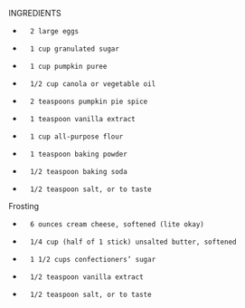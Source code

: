 INGREDIENTS

* 		2 large eggs
* 		1 cup granulated sugar
* 		1 cup pumpkin puree
* 		1/2 cup canola or vegetable oil
* 		2 teaspoons pumpkin pie spice
* 		1 teaspoon vanilla extract
* 		1 cup all-purpose flour
* 		1 teaspoon baking powder
* 		1/2 teaspoon baking soda
* 		1/2 teaspoon salt, or to taste

Frosting

* 		6 ounces cream cheese, softened (lite okay)
* 		1/4 cup (half of 1 stick) unsalted butter, softened
* 		1 1/2 cups confectioners’ sugar
* 		1/2 teaspoon vanilla extract
* 		1/2 teaspoon salt, or to taste		